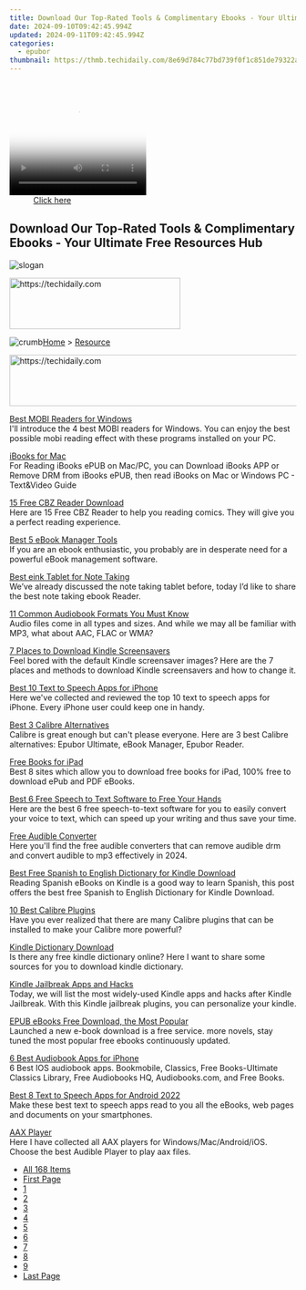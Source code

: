 ```yaml
---
title: Download Our Top-Rated Tools & Complimentary Ebooks - Your Ultimate Free Resources Hub
date: 2024-09-10T09:42:45.994Z
updated: 2024-09-11T09:42:45.994Z
categories:
  - epubor
thumbnail: https://thmb.techidaily.com/8e69d784c77bd739f0f1c851de79322ac9ec55e884e7ced93bcfd0b725d11a77.jpg
---
```






<!-- affiliate ads begin -->
<span id="1265663">
					<video width="240" height="200" style="cursor:pointer"
           poster="//a.impactradius-go.com/display-clicktoplayimage/1265663.png"
           onclick="if(!this.playClicked){this.play();this.setAttribute('controls',true);this.playClicked=true;}">
	   <source src="//a.impactradius-go.com/display-ad/4482-1265663">
	   <img src="//a.impactradius-go.com/display-clicktoplayimage/1265663.png" style="border: none; height: 100%; width: 100%; object-fit: contain">
	</video>
	<div style="width:150px;text-align:center"><a href="javascript:window.open(decodeURIComponent('https%3A%2F%2Fmartinic.evyy.net%2Fc%2F5597632%2F1265663%2F4482'), '_blank');void(0);">Click here</a></div>
</span>
<img height="0" width="0" src="https://imp.pxf.io/i/5597632/1265663/4482" style="position:absolute;visibility:hidden;" border="0" />
<!-- affiliate ads end -->




## Download Our Top-Rated Tools & Complimentary Ebooks - Your Ultimate Free Resources Hub

![slogan](http://www.epubor.com/images/guide-banner-word.png)





<!-- affiliate ads begin -->
<a href="https://25home.pxf.io/c/5597632/2123478/16836" target="_top" id="2123478">
  <img src="//a.impactradius-go.com/display-ad/16836-2123478" border="0" alt="https://techidaily.com" width="300" height="90"/>
</a>
<img height="0" width="0" src="https://25home.pxf.io/i/5597632/2123478/16836" style="position:absolute;visibility:hidden;" border="0" />
<!-- affiliate ads end -->




![crumb](http://www.epubor.com/images/ol_home.png)[Home](https://tools.techidaily.com/epubor/products/) \> [Resource](https://tools.techidaily.com/epubor/products/)





<!-- affiliate ads begin -->
<a href="https://appsumo.8odi.net/c/5597632/2129739/7443" target="_top" id="2129739">
  <img src="//a.impactradius-go.com/display-ad/7443-2129739" border="0" alt="https://techidaily.com" width="728" height="90"/>
</a>
<img height="0" width="0" src="https://appsumo.8odi.net/i/5597632/2129739/7443" style="position:absolute;visibility:hidden;" border="0" />
<!-- affiliate ads end -->




[Best MOBI Readers for Windows](https://tools.techidaily.com/epubor/reader/)  
 I'll introduce the 4 best MOBI readers for Windows. You can enjoy the best possible mobi reading effect with these programs installed on your PC.

[iBooks for Mac](https://tools.techidaily.com/epubor/products/)  
 For Reading iBooks ePUB on Mac/PC, you can Download iBooks APP or Remove DRM from iBooks ePUB, then read iBooks on Mac or Windows PC - Text&Video Guide

[15 Free CBZ Reader Download](https://tools.techidaily.com/epubor/reader/)  
 Here are 15 Free CBZ Reader to help you reading comics. They will give you a perfect reading experience.

[Best 5 eBook Manager Tools](https://tools.techidaily.com/epubor/ebook-manager/)  
 If you are an ebook enthusiastic, you probably are in desperate need for a powerful eBook management software.

[Best eink Tablet for Note Taking](https://tools.techidaily.com/epubor/products/)  
 We’ve already discussed the note taking tablet before, today I’d like to share the best note taking ebook Reader.

[11 Common Audiobook Formats You Must Know](https://tools.techidaily.com/epubor/products/)  
 Audio files come in all types and sizes. And while we may all be familiar with MP3, what about AAC, FLAC or WMA? 

[7 Places to Download Kindle Screensavers](https://tools.techidaily.com/epubor/products/)  
 Feel bored with the default Kindle screensaver images? Here are the 7 places and methods to download Kindle screensavers and how to change it.

[Best 10 Text to Speech Apps for iPhone](https://tools.techidaily.com/epubor/products/)  
 Here we've collected and reviewed the top 10 text to speech apps for iPhone. Every iPhone user could keep one in handy.

[Best 3 Calibre Alternatives](https://tools.techidaily.com/epubor/products/)  
 Calibre is great enough but can't please everyone. Here are 3 best Calibre alternatives: Epubor Ultimate, eBook Manager, Epubor Reader.

[Free Books for iPad](https://tools.techidaily.com/epubor/products/)  
 Best 8 sites which allow you to download free books for iPad, 100% free to download ePub and PDF eBooks.

[Best 6 Free Speech to Text Software to Free Your Hands](https://tools.techidaily.com/epubor/products/)  
 Here are the best 6 free speech-to-text software for you to easily convert your voice to text, which can speed up your writing and thus save your time.

[Free Audible Converter](https://tools.techidaily.com/epubor/audible-converter/)  
 Here you'll find the free audible converters that can remove audible drm and convert audible to mp3 effectively in 2024.

[Best Free Spanish to English Dictionary for Kindle Download](https://tools.techidaily.com/epubor/products/)  
 Reading Spanish eBooks on Kindle is a good way to learn Spanish, this post offers the best free Spanish to English Dictionary for Kindle Download.

[10 Best Calibre Plugins](https://tools.techidaily.com/epubor/products/)  
 Have you ever realized that there are many Calibre plugins that can be installed to make your Calibre more powerful?

[Kindle Dictionary Download](https://tools.techidaily.com/epubor/products/)  
 Is there any free kindle dictionary online? Here I want to share some sources for you to download kindle dictionary. 

[Kindle Jailbreak Apps and Hacks](https://tools.techidaily.com/epubor/products/)  
 Today, we will list the most widely-used Kindle apps and hacks after Kindle Jailbreak. With this Kindle jailbreak plugins, you can personalize your kindle.

[EPUB eBooks Free Download, the Most Popular](https://tools.techidaily.com/epubor/products/)  
 Launched a new e-book download is a free service. more novels, stay tuned the most popular free ebooks continuously updated.

[6 Best Audiobook Apps for iPhone](https://tools.techidaily.com/epubor/products/)  
 6 Best IOS audiobook apps. Bookmobile, Classics, Free Books-Ultimate Classics Library, Free Audiobooks HQ, Audiobooks.com, and Free Books.

[Best 8 Text to Speech Apps for Android 2022](https://tools.techidaily.com/epubor/products/)  
 Make these best text to speech apps read to you all the eBooks, web pages and documents on your smartphones.

[AAX Player](https://tools.techidaily.com/epubor/products/)  
 Here I have collected all AAX players for Windows/Mac/Android/iOS. Choose the best Audible Player to play aax files.

* [All 168 Items](https://tools.techidaily.com/epubor/products/)
* [First Page](https://tools.techidaily.com/epubor/products/)
* [1](https://tools.techidaily.com/epubor/products/)
* [2](https://tools.techidaily.com/epubor/products/)
* [3](https://tools.techidaily.com/epubor/products/)
* [4](https://tools.techidaily.com/epubor/products/)
* [5](https://tools.techidaily.com/epubor/products/)
* [6](https://tools.techidaily.com/epubor/products/)
* [7](https://tools.techidaily.com/epubor/products/)
* [8](https://tools.techidaily.com/epubor/products/)
* [9](https://tools.techidaily.com/epubor/products/)
* [Last Page](https://tools.techidaily.com/epubor/products/)

<ins class="adsbygoogle"
     style="display:block"
     data-ad-format="autorelaxed"
     data-ad-client="ca-pub-7571918770474297"
     data-ad-slot="1223367746"></ins>



<ins class="adsbygoogle"
     style="display:block"
     data-ad-client="ca-pub-7571918770474297"
     data-ad-slot="8358498916"
     data-ad-format="auto"
     data-full-width-responsive="true"></ins>


